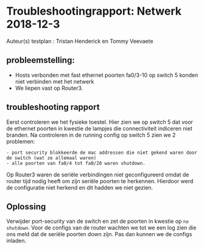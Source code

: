 # Troubleshootingrapport: Netwerk 2018-12-3

Auteur(s) testplan : Tristan Henderick en Tommy Veevaete

## probleemstelling: 

- Hosts verbonden met fast ethernet poorten fa0/3-10 op switch 5 konden niet verbinden met het netwerk
- We liepen vast op Router3.

## troubleshooting rapport

Eerst controleren we het fysieke toestel.
Hier zien we op switch 5 dat voor de ethernet poorten in kwestie de lampjes die connectiviteit indiceren niet branden.
Na controleren in de running config op switch 5 zien we 2 problemen: 

    - port security blokkeerde de mac addressen die niet gekend waren door de switch (wat ze allemaal waren) 
    - alle poorten van fa0/4 tot fa0/20 waren shutdown.
    
Op Router3 waren de seriële verbindingen niet geconfigureerd omdat de router tijd nodig heeft om zijn seriële poorten te herkennen. Hierdoor werd de configuratie niet herkend en dit hadden we niet gezien.
## Oplossing

Verwijder port-security van de switch en zet de poorten in kwestie op `no shutdown`.
Voor de configs van de router wachten we tot we een log zien die ons meld dat de seriële poorten down zijn. Pas dan kunnen we de configs inladen.
